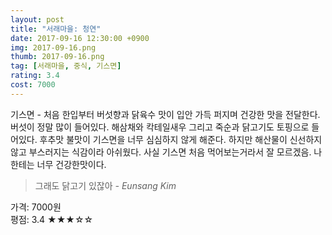 ```yaml
---
layout: post
title: "서래마을: 청연"
date: 2017-09-16 12:30:00 +0900
img: 2017-09-16.png
thumb: 2017-09-16.png
tag: [서래마을, 중식, 기스면]
rating: 3.4
cost: 7000
---
```

기스면 - 처음 한입부터 버섯향과 닭육수 맛이 입안 가득 퍼지며 건강한 맛을 전달한다. 버섯이 정말 많이 들어있다. 해삼채와 칵테일새우 그리고 죽순과 닭고기도 토핑으로 들어있다. 후추맛 불맛이 기스면을 너무 심심하지 않게 해준다. 하지만 해산물이 신선하지 않고 부스러지는 식감이라 아쉬웠다. 사실 기스면 처음 먹어보는거라서 잘 모르겠음. 나한테는 너무 건강한맛이다.

> 그래도 닭고기 있잖아 <cite>- Eunsang Kim</cite>

가격: 7000원 <br>
평점: 3.4 &#9733;&#9733;&#9733;&#9734;&#9734;
